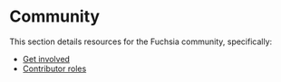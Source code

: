 # Community

This section details resources for the Fuchsia community, specifically:

* [Get involved](/docs/contribute/community/get-involved.md)
* [Contributor roles](/docs/contribute/community/contributor-roles.md)
